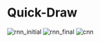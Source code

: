 # Quick-Draw
![rnn_initial](https://user-images.githubusercontent.com/35898484/49917030-54e70600-fe52-11e8-868d-f5dbd7f3194a.PNG)
![rnn_final](https://user-images.githubusercontent.com/35898484/49917041-65977c00-fe52-11e8-8c7d-da7a964f3e7a.PNG)
![cnn](https://user-images.githubusercontent.com/35898484/49917050-70521100-fe52-11e8-996f-dc249dda0dfc.PNG)
